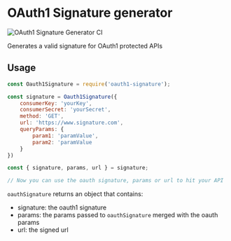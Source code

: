 # OAuth1 Signature generator

![OAuth1 Signature Generator CI](https://github.com/fernando-mf/oauth1-signature/workflows/OAuth1%20Signature%20Generator%20CI/badge.svg)

Generates a valid signature for OAuth1 protected APIs

## Usage

```javascript
const Oauth1Signature = require('oauth1-signature');

const signature = Oauth1Signature({
	consumerKey: 'yourKey',
	consumerSecret: 'yourSecret',
	method: 'GET',
	url: 'https://www.signature.com',
	queryParams: {
		param1: 'paramValue',
		param2: 'paramValue
	}
})

const { signature, params, url } = signature;

// Now you can use the oauth signature, params or url to hit your API
```

`oauthSignature` returns an object that contains:

- signature: the oauth1 signature
- params: the params passed to `oauthSignature` merged with the oauth params
- url: the signed url
